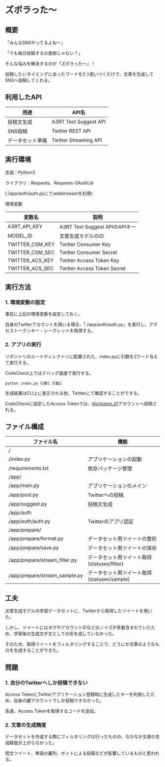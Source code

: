 # ズボラった〜

## 概要

「みんなSNSやってるよねー」

「でも毎日投稿するの面倒じゃない？」

そんな悩みを解決するのが「ズボラった〜」！

投稿したいタイミングにあったワードを2つ思いつくだけで、文章を生成してSNSへ投稿してくれる。


## 利用したAPI

| 用途 | API名 |
| ---- | ---- |
| 投稿文生成 | A3RT Text Suggest API |
| SNS投稿 | Twitter REST API |
| データセット準備 | Twitter Streaming API |

## 実行環境

言語：Python3

ライブラリ：Requests、Requests-OAuthLib

(./app/auth/auth.pyにてwebbrowserを利用)

環境変数

| 変数名 | 説明 |
| ---- | ---- |
| A3RT\_API\_KEY | A3RT Text Suggest APIのAPIキー|
| MODEL\_ID | 文章生成モデルのID |
| TWITTER\_CSM\_KEY | Twitter Consumer Key |
| TWITTER\_CSM\_SEC | Twitter Consumer Secret |
| TWITTER\_ACS\_KEY | Twitter Access Token Key |
| TWITTER\_ACS\_SEC | Twitter Access Token Secret |

## 実行方法

### 1. 環境変数の設定

事前に上記の環境変数を設定しておく。

自身のTwitterアカウントを用いる場合、「./app/auth/auth.py」を実行し、アクセストークンキー・シークレットを取得する。

### 2. アプリの実行

リポジトリのルートディレクトリに配置された、index.pyに引数を2ワード与えて実行する。

CodeCheck上ではデバッグ画面で実行する。

```
python index.py 引数1 引数2
```

生成結果はCLI上に表示される他、Twitterにて確認することができる。

CodeCheckに設定したAccess Tokenでは、[@ichizero_01](https://twitter.com/ichizero_01)アカウントへ投稿される。

## ファイル構成

| ファイル名 | 機能 |
| ---- | ---- |
| ./ | |
| ./index.py | アプリケーションの起動 |
| ./requirements.txt | 依存パッケージ管理 |
| ./app/ | |
| ./app/main.py | アプリケーションのメイン |
| ./app/post.py | Twitterへの投稿 |
| ./app/suggest.py | 投稿文生成 |
| ./app/auth | |
| ./app/auth/auth.py | Twitterのアプリ認証 |
| ./app/prepare/ | |
| ./app/prepare/format.py | データセット用ツイートの整形 |
| ./app/prepare/save.py | データセット用ツイートの保存 |
| ./app/prepare/stream_filter.py | データセット用ツイート取得(statuses/filter) |
| ./app/prepare/stream_sample.py | データセット用ツイート取得(statuses/sample) |



## 工夫

文章生成モデルの学習データセットに、Twitterから取得したツイートを用いた。

しかし、ツイートにはタグやアカウントIDなどのノイズが多数含まれていたため、学習後の生成文が文としての形を成していなかった。

そのため、取得ツイートをフィルタリングすることで、どうにか文章のようなものを生成することができた。

## 問題

### 1. 自分のTwitterへしか投稿できない

Access TokenにTwitterアプリケーション登録時に生成したキーを利用したため、自身の鍵アカウントでしか投稿できなかった。

急遽、Access Tokenを取得するコードを追加。

### 2. 文章の生成精度

データセットを作成する際にフィルタリングは行ったものの、なかなか文章の生成精度が上がらなかった。

短文ツイート、単語の羅列、ボットによる投稿などが影響しているものと思われる。
